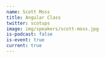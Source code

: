 ```yaml
---
name: Scott Moss
title: Angular Class
twitter: scotups
image: img/speakers/scott-moss.jpg
is-podcast: false
is-event: true
current: true
---
```

